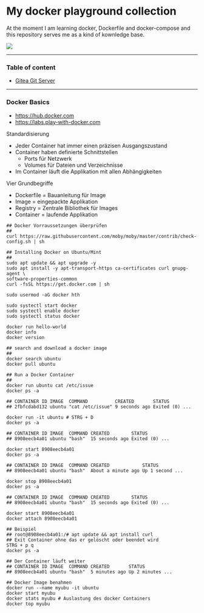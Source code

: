 # My docker playground collection

At the moment I am learning docker, Dockerfile and docker-compose and this repository serves me as a kind of kownledge base.

<img src="https://img.shields.io/badge/-Docker-2496ED?logo=docker&logoColor=white&style=flat" />

---

### Table of content

* [Gitea Git Server](gitea/)

---

### Docker Basics

* https://hub.docker.com
* https://labs.play-with-docker.com

Standardisierung
- Jeder Container hat immer einen präzisen Ausgangszustand
- Container haben definierte Schnittstellen
    - Ports für Netzwerk 
    - Volumes für Dateien und Verzeichnisse
- Im Container läuft die Applikation mit allen Abhängigkeiten

Vier Grundbegriffe
- Dockerfile = Bauanleitung für Image 
- Image = eingepackte Applikation
- Registry = Zentrale Bibliothek für Images
- Container = laufende Applikation

```shell
## Docker Vorraussetzungen überprüfen
##
curl https://raw.githubusercontent.com/moby/moby/master/contrib/check-config.sh | sh
```

```shell
## Installing Docker on Ubuntu/Mint
##
sudo apt update && apt upgrade -y
sudo apt install -y apt-transport-https ca-certificates curl gnupg-agent \
software-properties-common 
curl -fsSL https://get.docker.com | sh

sudo usermod -aG docker hth

sudo systectl start docker
sudo systectl enable docker
sudo systectl status docker

docker run hello-world
docker info
docker version
```

```shell
## search and download a docker image
##
docker search ubuntu
docker pull ubuntu
```

```shell
## Run a Docker Container
##
docker run ubuntu cat /etc/issue
docker ps -a

## CONTAINER ID IMAGE  COMMAND          CREATED       STATUS                     
## 2fbfcdabd132 ubuntu "cat /etc/issue" 9 seconds ago Exited (0) ...

docker run -it ubuntu # STRG + D
docker ps -a

## CONTAINER ID IMAGE  COMMAND CREATED        STATUS
## 8908eecb4a01 ubuntu "bash"  15 seconds ago Exited (0) ...

docker start 8908eecb4a01
docker ps -a

## CONTAINER ID IMAGE  COMMAND CREATED            STATUS
## 8908eecb4a01 ubuntu "bash"  About a minute ago Up 1 second ...

docker stop 8908eecb4a01
docker ps -a

## CONTAINER ID IMAGE  COMMAND CREATED        STATUS
## 8908eecb4a01 ubuntu "bash"  15 seconds ago Exited (0) ...

docker start 8908eecb4a01
docker attach 8908eecb4a01

## Beispiel
## root@8908eecb4a01:/# apt update && apt install curl
## Exit Container ohne das er gelöscht oder beendet wird
STRG + p q
docker ps -a 

## Der Container läuft weiter
## CONTAINER ID IMAGE  COMMAND CREATED       STATUS
## 8908eecb4a01 ubuntu "bash"  5 minutes ago Up 2 minutes ...

## Docker Image benahmen
docker run --name myubu -it ubuntu
docker start myubu
docker stats myubu # Auslastung des docker Containers
docker top myubu
```